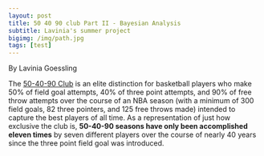 ```yaml
---
layout: post
title: 50 40 90 club Part II - Bayesian Analysis
subtitle: Lavinia's summer project
bigimg: /img/path.jpg
tags: [test]
---
```


By Lavinia Goessling

The [50-40-90 Club](https://en.wikipedia.org/wiki/50%E2%80%9340%E2%80%9390_club) is an elite distinction for basketball players who make 50% of field goal attempts, 40% of three point attempts, and 90% of free throw attempts over the course of an NBA season (with a minimum of 300 field goals, 82 three pointers, and 125 free throws made) intended to capture the best players of all time. As a representation of just how exclusive the club is, **50-40-90 seasons have only been accomplished eleven times** by seven different players over the course of nearly 40 years since the three point field goal was introduced. 
